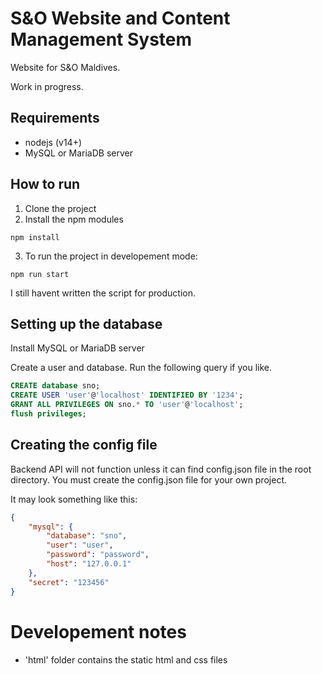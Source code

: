 # S&O Website and Content Management System
Website for S&O Maldives. 

Work in progress.
## Requirements
 - nodejs (v14+)
 - MySQL or MariaDB server

## How to run

1. Clone the project
2. Install the npm modules
```
npm install
```
3.  To run the project in developement mode:
```
npm run start
```

I still havent written the script for production.

## Setting up the database
Install MySQL or MariaDB server

Create a user and database. Run the following query if you like.

``` sql
CREATE database sno;
CREATE USER 'user'@'localhost' IDENTIFIED BY '1234';
GRANT ALL PRIVILEGES ON sno.* TO 'user'@'localhost';
flush privileges;
```

## Creating the config file
Backend API will not function unless it can find config.json file in the root directory.
You must create the config.json file for your own project.

It may look something like this:

``` json
{
    "mysql": {
        "database": "sno",
        "user": "user",
        "password": "password",
        "host": "127.0.0.1"
    },
    "secret": "123456"
}
```

# Developement notes
 - 'html' folder contains the static html and css files

